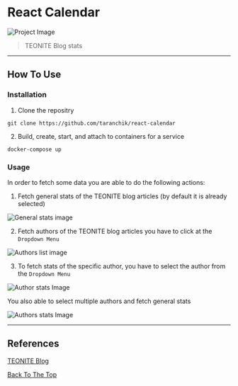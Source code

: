 # React Calendar

![Project Image](https://i.imgur.com/aa9Sano.png)

> TEONITE Blog stats

---

## How To Use

### Installation

1. Clone the repositry
```
git clone https://github.com/taranchik/react-calendar
```

2. Build, create, start, and attach to containers for a service
```
docker-compose up
```

### Usage

In order to fetch some data you are able to do the following actions:

1. Fetch general stats of the TEONITE blog articles (by default it is already selected)

![General stats image](https://i.imgur.com/aa9Sano.png)

2. Fetch authors of the TEONITE blog articles you have to click at the `Dropdown Menu`

![Authors list image](https://i.imgur.com/WcEirmv.png)

3. To fetch stats of the specific author, you have to select the author from the `Dropdown Menu`

![Author stats Image](https://i.imgur.com/N4g1jwK.png)

You also able to select multiple authors and fetch general stats

![Authors stats Image](https://i.imgur.com/AwNDJ5H.png)

---

## References
[TEONITE Blog](https://teonite.com/blog/)

[Back To The Top](#teonite-frontend-app)